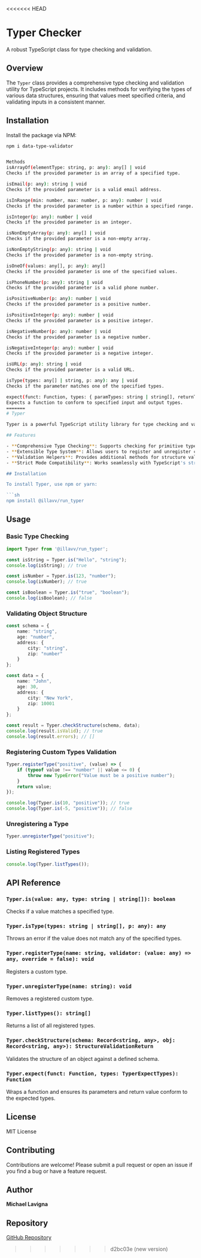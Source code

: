 <<<<<<< HEAD
# Typer Checker

A robust TypeScript class for type checking and validation.

## Overview

The `Typer` class provides a comprehensive type checking and validation utility for TypeScript projects. It includes methods for verifying the types of various data structures, ensuring that values meet specified criteria, and validating inputs in a consistent manner.

## Installation

Install the package via NPM:

```bash
npm i data-type-validator


Methods
isArrayOf(elementType: string, p: any): any[] | void
Checks if the provided parameter is an array of a specified type.

isEmail(p: any): string | void
Checks if the provided parameter is a valid email address.

isInRange(min: number, max: number, p: any): number | void
Checks if the provided parameter is a number within a specified range.

isInteger(p: any): number | void
Checks if the provided parameter is an integer.

isNonEmptyArray(p: any): any[] | void
Checks if the provided parameter is a non-empty array.

isNonEmptyString(p: any): string | void
Checks if the provided parameter is a non-empty string.

isOneOf(values: any[], p: any): any[]
Checks if the provided parameter is one of the specified values.

isPhoneNumber(p: any): string | void
Checks if the provided parameter is a valid phone number.

isPositiveNumber(p: any): number | void
Checks if the provided parameter is a positive number.

isPositiveInteger(p: any): number | void
Checks if the provided parameter is a positive integer.

isNegativeNumber(p: any): number | void
Checks if the provided parameter is a negative number.

isNegativeInteger(p: any): number | void
Checks if the provided parameter is a negative integer.

isURL(p: any): string | void
Checks if the provided parameter is a valid URL.

isType(types: any[] | string, p: any): any | void
Checks if the parameter matches one of the specified types.

expect(funct: Function, types: { paramTypes: string | string[], returnType: string | string[] }): Function
Expects a function to conform to specified input and output types.
=======
# Typer

Typer is a powerful TypeScript utility library for type checking and validation. It provides a structured and flexible way to verify data types, enforce constraints, and enhance runtime safety in JavaScript and TypeScript applications.

## Features

- **Comprehensive Type Checking**: Supports checking for primitive types, complex types, and custom-defined types.
- **Extensible Type System**: Allows users to register and unregister custom types.
- **Validation Helpers**: Provides additional methods for structure validation, type coercion, and constraint enforcement.
- **Strict Mode Compatibility**: Works seamlessly with TypeScript's strict mode.

## Installation

To install Typer, use npm or yarn:

```sh
npm install @illavv/run_typer
```

## Usage

### Basic Type Checking

```ts
import Typer from '@illavv/run_typer';

const isString = Typer.is("Hello", "string");
console.log(isString); // true

const isNumber = Typer.is(123, "number");
console.log(isNumber); // true

const isBoolean = Typer.is("true", "boolean");
console.log(isBoolean); // false
```

### Validating Object Structure

```ts
const schema = {
    name: "string",
    age: "number",
    address: {
        city: "string",
        zip: "number"
    }
};

const data = {
    name: "John",
    age: 30,
    address: {
        city: "New York",
        zip: 10001
    }
};

const result = Typer.checkStructure(schema, data);
console.log(result.isValid); // true
console.log(result.errors); // []
```

### Registering Custom Types Validation

```ts
Typer.registerType("positive", (value) => {
    if (typeof value !== "number" || value <= 0) {
        throw new TypeError("Value must be a positive number");
    }
    return value;
});

console.log(Typer.is(10, "positive")); // true
console.log(Typer.is(-5, "positive")); // false
```

### Unregistering a Type

```ts
Typer.unregisterType("positive");
```

### Listing Registered Types

```ts
console.log(Typer.listTypes());
```

## API Reference

### `Typer.is(value: any, type: string | string[]): boolean`
Checks if a value matches a specified type.

### `Typer.isType(types: string | string[], p: any): any`
Throws an error if the value does not match any of the specified types.

### `Typer.registerType(name: string, validator: (value: any) => any, override = false): void`
Registers a custom type.

### `Typer.unregisterType(name: string): void`
Removes a registered custom type.

### `Typer.listTypes(): string[]`
Returns a list of all registered types.

### `Typer.checkStructure(schema: Record<string, any>, obj: Record<string, any>): StructureValidationReturn`
Validates the structure of an object against a defined schema.

### `Typer.expect(funct: Function, types: TyperExpectTypes): Function`
Wraps a function and ensures its parameters and return value conform to the expected types.

## License

MIT License

## Contributing

Contributions are welcome! Please submit a pull request or open an issue if you find a bug or have a feature request.

## Author

**Michael Lavigna**

## Repository

[GitHub Repository](https://github.com/lavv425/Typer)

>>>>>>> d2bc03e (new version)

